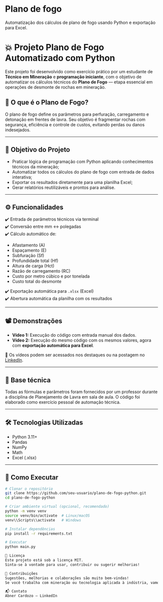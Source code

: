 # Plano de fogo
Automatização dos cálculos de plano de fogo usando Python e exportação para Excel.
# 💥 Projeto Plano de Fogo Automatizado com Python

Este projeto foi desenvolvido como exercício prático por um estudante de **Técnico em Mineração** e **programação iniciante**, com o objetivo de automatizar os cálculos técnicos do **Plano de Fogo** — etapa essencial em operações de desmonte de rochas em mineração.

## 📌 O que é o Plano de Fogo?

O plano de fogo define os parâmetros para perfuração, carregamento e detonação em frentes de lavra. Seu objetivo é fragmentar rochas com segurança, eficiência e controle de custos, evitando perdas ou danos indesejados.

---

## 🎯 Objetivo do Projeto

- Praticar lógica de programação com Python aplicando conhecimentos técnicos da mineração;
- Automatizar todos os cálculos do plano de fogo com entrada de dados interativa;
- Exportar os resultados diretamente para uma planilha Excel;
- Gerar relatórios reutilizáveis e prontos para análise.

---

## ⚙️ Funcionalidades

✔️ Entrada de parâmetros técnicos via terminal  
✔️ Conversão entre mm ↔ polegadas  
✔️ Cálculo automático de:
- Afastamento (A)
- Espaçamento (E)
- Subfuração (Sf)
- Profundidade total (Hf)
- Altura de carga (Hct)
- Razão de carregamento (RC)
- Custo por metro cúbico e por tonelada
- Custo total do desmonte

✔️ Exportação automática para `.xlsx` (Excel)  
✔️ Abertura automática da planilha com os resultados  

---

## 📽️ Demonstrações

- **Vídeo 1:** Execução do código com entrada manual dos dados.  
- **Vídeo 2:** Execução do mesmo código com os mesmos valores, agora com **exportação automática para Excel**.

📌 Os vídeos podem ser acessados nos destaques ou na postagem no [LinkedIn](https://www.linkedin.com).

---

## 🧠 Base técnica

Todas as fórmulas e parâmetros foram fornecidos por um professor durante a disciplina de Planejamento de Lavra em sala de aula. O código foi elaborado como exercício pessoal de automação técnica.

---

## 🛠️ Tecnologias Utilizadas

- Python 3.11+
- Pandas
- NumPy
- Math
- Excel (.xlsx)

---

## 🚀 Como Executar

```bash
# Clonar o repositório
git clone https://github.com/seu-usuario/plano-de-fogo-python.git
cd plano-de-fogo-python

# Criar ambiente virtual (opcional, recomendado)
python -m venv venv
source venv/bin/activate  # Linux/macOS
venv\\Scripts\\activate   # Windows

# Instalar dependências
pip install -r requirements.txt

# Executar
python main.py

📄 Licença
Este projeto está sob a licença MIT.
Sinta-se à vontade para usar, contribuir ou sugerir melhorias!

🤝 Contribuições
Sugestões, melhorias e colaborações são muito bem-vindas!
Se você trabalha com mineração ou tecnologia aplicada à indústria, vamos conversar.

📬 Contato
Abner Cardozo – LinkedIn


